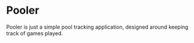 # Pooler
Pooler is just a simple pool tracking application, designed around keeping track of games played.